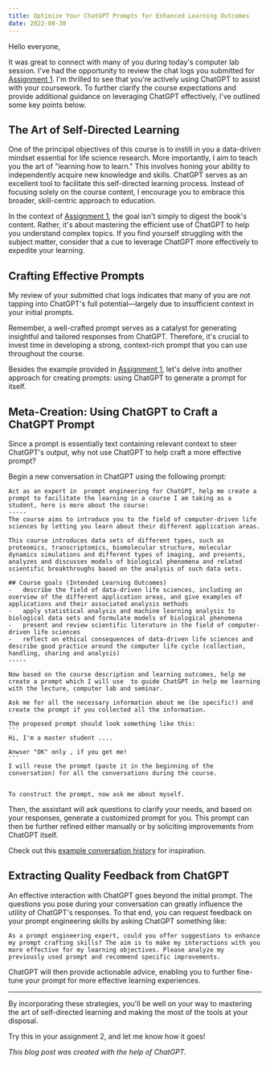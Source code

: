 ```yaml
---
title: Optimize Your ChatGPT Prompts for Enhanced Learning Outcomes
date: 2022-08-30
---
```


Hello everyone,

It was great to connect with many of you during today's computer lab session. I've had the opportunity to review the chat logs you submitted for [Assignment 1](/course/ddls-2023/module-1/assignment-1/). I'm thrilled to see that you're actively using ChatGPT to assist with your coursework. To further clarify the course expectations and provide additional guidance on leveraging ChatGPT effectively, I've outlined some key points below.

## The Art of Self-Directed Learning

One of the principal objectives of this course is to instill in you a data-driven mindset essential for life science research. More importantly, I aim to teach you the art of "learning how to learn." This involves honing your ability to independently acquire new knowledge and skills. ChatGPT serves as an excellent tool to facilitate this self-directed learning process. Instead of focusing solely on the course content, I encourage you to embrace this broader, skill-centric approach to education.

In the context of [Assignment 1](/course/ddls-2023/module-1/assignment-1/), the goal isn't simply to digest the book's content. Rather, it's about mastering the efficient use of ChatGPT to help you understand complex topics. If you find yourself struggling with the subject matter, consider that a cue to leverage ChatGPT more effectively to expedite your learning.

## Crafting Effective Prompts

My review of your submitted chat logs indicates that many of you are not tapping into ChatGPT's full potential—largely due to insufficient context in your initial prompts.

Remember, a well-crafted prompt serves as a catalyst for generating insightful and tailored responses from ChatGPT. Therefore, it's crucial to invest time in developing a strong, context-rich prompt that you can use throughout the course.

Besides the example provided in [Assignment 1](/course/ddls-2023/module-1/assignment-1/), let's delve into another approach for creating prompts: using ChatGPT to generate a prompt for itself.

## Meta-Creation: Using ChatGPT to Craft a ChatGPT Prompt

Since a prompt is essentially text containing relevant context to steer ChatGPT's output, why not use ChatGPT to help craft a more effective prompt? 

Begin a new conversation in ChatGPT using the following prompt:
````
Act as an expert in  prompt engineering for ChatGPT, help me create a prompt to facilitate the learning in a course I am taking as a student, here is more about the course:
-----
The course aims to introduce you to the field of computer-driven life sciences by letting you learn about their different application areas.

This course introduces data sets of different types, such as proteomics, transcriptomics, biomolecular structure, molecular dynamics simulations and different types of imaging, and presents, analyzes and discusses models of biological phenomena and related scientific breakthroughs based on the analysis of such data sets.

## Course goals (Intended Learning Outcomes)
-   describe the field of data-driven life sciences, including an overview of the different application areas, and give examples of applications and their associated analysis methods
-   apply statistical analysis and machine learning analysis to biological data sets and formulate models of biological phenomena
-   present and review scientific literature in the field of computer-driven life sciences
-   reflect on ethical consequences of data-driven life sciences and describe good practice around the computer life cycle (collection, handling, sharing and analysis)
-----

Now based on the course description and learning outcomes, help me create a prompt which I will use  to guide ChatGPT in help me learning with the lecture, computer lab and seminar. 

Ask me for all the necessary information about me (be specific!) and create the prompt if you collected all the information. 

The proposed prompt should look something like this:
```
Hi, I'm a master student ....

Anwser "OK" only , if you get me!
``` 
I will reuse the prompt (paste it in the beginning of the conversation) for all the conversations during the course.


To construct the prompt, now ask me about myself.
````

Then, the assistant will ask questions to clarify your needs, and based on your responses, generate a customized prompt for you. This prompt can then be further refined either manually or by soliciting improvements from ChatGPT itself.

Check out this [example conversation history](https://chat.openai.com/share/ceb732ed-2c57-429d-bea2-90af4b682cd6) for inspiration.

## Extracting Quality Feedback from ChatGPT

An effective interaction with ChatGPT goes beyond the initial prompt. The questions you pose during your conversation can greatly influence the utility of ChatGPT's responses. To that end, you can request feedback on your prompt engineering skills by asking ChatGPT something like:

``` 
As a prompt engineering expert, could you offer suggestions to enhance my prompt crafting skills? The aim is to make my interactions with you more effective for my learning objectives. Please analyze my previously used prompt and recommend specific improvements.
```

ChatGPT will then provide actionable advice, enabling you to further fine-tune your prompt for more effective learning experiences.

---

By incorporating these strategies, you'll be well on your way to mastering the art of self-directed learning and making the most of the tools at your disposal.

Try this in your assignment 2, and let me know how it goes!

*This blog post was created with the help of ChatGPT.*
